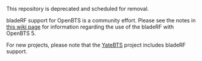 This repository is deprecated and scheduled for removal.

bladeRF support for OpenBTS is a community effort. Please see the notes in 
[this wiki page](https://github.com/Nuand/bladeRF/wiki/Minimalistic-build-and-run-test-for-OpenBTS-5)
for information regarding the use of the bladeRF with OpenBTS 5.

For new projects, please note that the [YateBTS](http://www.yatebts.com) project includes bladeRF support.
